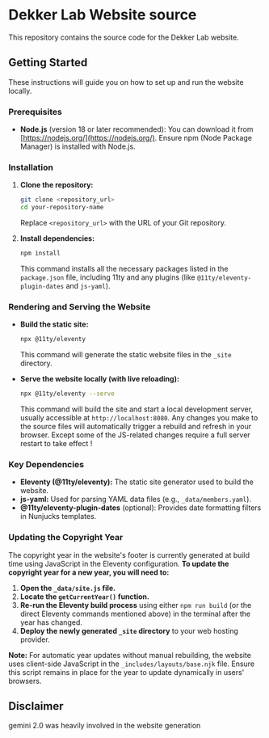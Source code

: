# Dekker Lab Website source

This repository contains the source code for the Dekker Lab website.

## Getting Started

These instructions will guide you on how to set up and run the website locally.

### Prerequisites

* **Node.js** (version 18 or later recommended): You can download it from [https://nodejs.org/](https://nodejs.org/). Ensure npm (Node Package Manager) is installed with Node.js.

### Installation

1.  **Clone the repository:**

    ```bash
    git clone <repository_url>
    cd your-repository-name
    ```

    Replace `<repository_url>` with the URL of your Git repository.

2.  **Install dependencies:**

    ```bash
    npm install
    ```

    This command installs all the necessary packages listed in the `package.json` file, including 11ty and any plugins (like `@11ty/eleventy-plugin-dates` and `js-yaml`).

### Rendering and Serving the Website

* **Build the static site:**

    ```bash
    npx @11ty/eleventy
    ```

    This command will generate the static website files in the `_site` directory.

* **Serve the website locally (with live reloading):**

    ```bash
    npx @11ty/eleventy --serve
    ```

    This command will build the site and start a local development server, usually accessible at `http://localhost:8080`. Any changes you make to the source files will automatically trigger a rebuild and refresh in your browser. Except some of the JS-related changes require a full server restart to take effect !

### Key Dependencies

* **Eleventy (@11ty/eleventy):** The static site generator used to build the website.
* **js-yaml:** Used for parsing YAML data files (e.g., `_data/members.yaml`).
* **@11ty/eleventy-plugin-dates** (optional): Provides date formatting filters in Nunjucks templates.

### Updating the Copyright Year

The copyright year in the website's footer is currently generated at build time using JavaScript in the Eleventy configuration. **To update the copyright year for a new year, you will need to:**

1.  **Open the `_data/site.js` file.**
2.  **Locate the `getCurrentYear()` function.**
3.  **Re-run the Eleventy build process** using either `npm run build` (or the direct Eleventy commands mentioned above) in the terminal after the year has changed.
4.  **Deploy the newly generated `_site` directory** to your web hosting provider.

**Note:** For automatic year updates without manual rebuilding, the website uses client-side JavaScript in the `_includes/layouts/base.njk` file. Ensure this script remains in place for the year to update dynamically in users' browsers.

## Disclaimer

gemini 2.0 was heavily involved in the website generation
